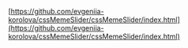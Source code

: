 [https://github.com/evgeniia-korolova/cssMemeSlider/cssMemeSlider/index.html](https://github.com/evgeniia-korolova/cssMemeSlider/cssMemeSlider/index.html)